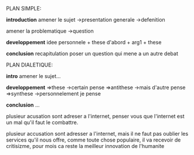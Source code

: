 PLAN SIMPLE:

**introduction**
amener le sujet
->presentation generale
->defenition

amener la problematique
->question

**developpement**
idee personnele + these
d'abord + arg1 + these

**conclusion**
recapitulation
poser un question qui mene a un autre debat


PLAN DIALETIQUE:

**intro**
amener le sujet...

**developpement**
=>these
->certain pense
=>antithese
->mais d'autre pense
=>synthese
->personnelement je pense

**conclusion**
...



plusieur acusation sont adreser a l'internet, penser vous que l'internet est un mal qu'il faut le combattre.

plusieur accusation sont adresser a l'internet, mais il ne faut pas oublier les services qu'il nous offre, comme toute chose populaire, il va recevoir de critisizme, pour mois ca reste la meilleur innovation de l'humanite  